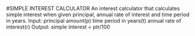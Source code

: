 #SIMPLE INTEREST CALCULATOR
An interest calculator that calculates simple interest when given principal, annual rate of interest and time period in years.
Input:
    principal amount(p)
    time period in years(t)
    annual rate of interest(r)
Output:
   simple interest = p*t*r/100
